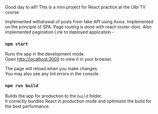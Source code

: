 Good day to all!!
This is a mini project for React practice at the Ulbi TV course

Implemented withdrawal of posts from fake API using Axios.
Implemented on the principle of SPA. Page routing is done with react-router-dom. Also implemented pagination
Link to deployed application -

### `npm start`

Runs the app in the development mode.\
Open [http://localhost:3000](http://localhost:3000) to view it in your browser.

The page will reload when you make changes.\
You may also see any lint errors in the console.

### `npm run build`

Builds the app for production to the `build` folder.\
It correctly bundles React in production mode and optimizes the build for the best performance.
